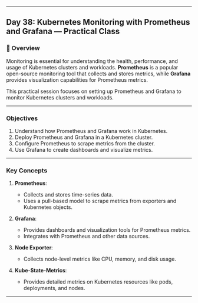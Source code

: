 ﻿---

## Day 38: Kubernetes Monitoring with Prometheus and Grafana — Practical Class

### 📘 Overview

Monitoring is essential for understanding the health, performance, and usage of Kubernetes clusters and workloads. **Prometheus** is a popular open-source monitoring tool that collects and stores metrics, while **Grafana** provides visualization capabilities for Prometheus metrics.

This practical session focuses on setting up Prometheus and Grafana to monitor Kubernetes clusters and workloads.

---


### Objectives

1. Understand how Prometheus and Grafana work in Kubernetes.
2. Deploy Prometheus and Grafana in a Kubernetes cluster.
3. Configure Prometheus to scrape metrics from the cluster.
4. Use Grafana to create dashboards and visualize metrics.

---

### Key Concepts

1. **Prometheus**:
   - Collects and stores time-series data.
   - Uses a pull-based model to scrape metrics from exporters and Kubernetes objects.

2. **Grafana**:
   - Provides dashboards and visualization tools for Prometheus metrics.
   - Integrates with Prometheus and other data sources.

3. **Node Exporter**:
   - Collects node-level metrics like CPU, memory, and disk usage.

4. **Kube-State-Metrics**:
   - Provides detailed metrics on Kubernetes resources like pods, deployments, and nodes.

---


